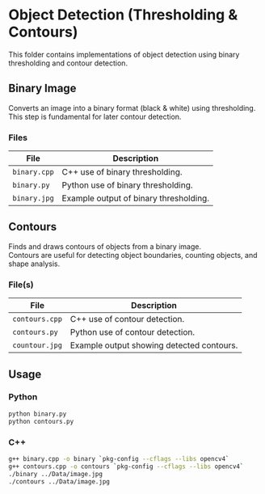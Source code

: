 # Object Detection (Thresholding & Contours)

This folder contains implementations of object detection using binary thresholding and contour detection. 

## Binary Image

Converts an image into a binary format (black & white) using thresholding.  
This step is fundamental for later contour detection.

### Files

| File          | Description                                    |
|---------------|------------------------------------------------|
| `binary.cpp`  | C++ use of binary thresholding.     |
| `binary.py`   | Python use of binary thresholding.  |
| `binary.jpg`  | Example output of binary thresholding.         |

## Contours

Finds and draws contours of objects from a binary image.  
Contours are useful for detecting object boundaries, counting objects, and shape analysis.

### File(s)

| File            | Description                                         |
|-----------------|-----------------------------------------------------|
| `contours.cpp`  | C++ use of contour detection.            |
| `contours.py`   | Python use of contour detection.         |
| `countour.jpg`  | Example output showing detected contours.           |

## Usage

### Python

```bash
python binary.py
python contours.py
```

### C++

```bash
g++ binary.cpp -o binary `pkg-config --cflags --libs opencv4`
g++ contours.cpp -o contours `pkg-config --cflags --libs opencv4`
./binary ../Data/image.jpg
./contours ../Data/image.jpg
```

